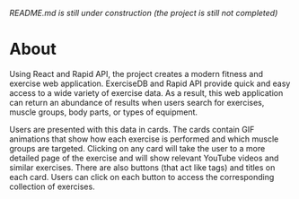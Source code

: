 *README.md is still under construction (the project is still not completed)*
# About
Using React and Rapid API, the project creates a modern fitness and exercise web application. ExerciseDB and Rapid API provide quick and easy access to a wide variety of exercise data. As a result, this web application can return an abundance of results when users search for exercises, muscle groups, body parts, or types of equipment. 

Users are presented with this data in cards. The cards contain GIF animations that show how each exercise is performed and which muscle groups are targeted. Clicking on any card will take the user to a more detailed page of the exercise and will show relevant YouTube videos and similar exercises. There are also buttons (that act like tags) and titles on each card. Users can click on each button to access the corresponding collection of exercises.
